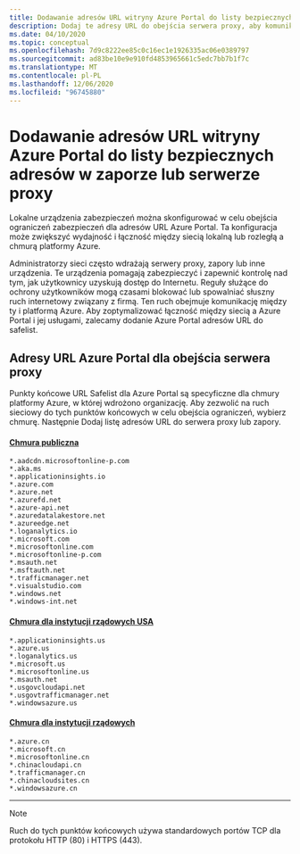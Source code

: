 ```yaml
---
title: Dodawanie adresów URL witryny Azure Portal do listy bezpiecznych adresów w zaporze lub serwerze proxy
description: Dodaj te adresy URL do obejścia serwera proxy, aby komunikować się z Azure Portalą i jej usługami
ms.date: 04/10/2020
ms.topic: conceptual
ms.openlocfilehash: 7d9c8222ee85c0c16ec1e1926335ac06e0389797
ms.sourcegitcommit: ad83be10e9e910fd4853965661c5edc7bb7b1f7c
ms.translationtype: MT
ms.contentlocale: pl-PL
ms.lasthandoff: 12/06/2020
ms.locfileid: "96745880"
---
```

# <a name="safelist-the-azure-portal-urls-on-your-firewall-or-proxy-server"></a>Dodawanie adresów URL witryny Azure Portal do listy bezpiecznych adresów w zaporze lub serwerze proxy

Lokalne urządzenia zabezpieczeń można skonfigurować w celu obejścia ograniczeń zabezpieczeń dla adresów URL Azure Portal. Ta konfiguracja może zwiększyć wydajność i łączność między siecią lokalną lub rozległą a chmurą platformy Azure.

Administratorzy sieci często wdrażają serwery proxy, zapory lub inne urządzenia. Te urządzenia pomagają zabezpieczyć i zapewnić kontrolę nad tym, jak użytkownicy uzyskują dostęp do Internetu. Reguły służące do ochrony użytkowników mogą czasami blokować lub spowalniać słuszny ruch internetowy związany z firmą. Ten ruch obejmuje komunikację między ty i platformą Azure. Aby zoptymalizować łączność między siecią a Azure Portal i jej usługami, zalecamy dodanie Azure Portal adresów URL do safelist.

## <a name="azure-portal-urls-for-proxy-bypass"></a>Adresy URL Azure Portal dla obejścia serwera proxy

Punkty końcowe URL Safelist dla Azure Portal są specyficzne dla chmury platformy Azure, w której wdrożono organizację. Aby zezwolić na ruch sieciowy do tych punktów końcowych w celu obejścia ograniczeń, wybierz chmurę. Następnie Dodaj listę adresów URL do serwera proxy lub zapory.

#### <a name="public-cloud"></a>[Chmura publiczna](#tab/public-cloud)

```
*.aadcdn.microsoftonline-p.com
*.aka.ms
*.applicationinsights.io
*.azure.com
*.azure.net
*.azurefd.net
*.azure-api.net
*.azuredatalakestore.net
*.azureedge.net
*.loganalytics.io
*.microsoft.com
*.microsoftonline.com
*.microsoftonline-p.com
*.msauth.net
*.msftauth.net
*.trafficmanager.net
*.visualstudio.com
*.windows.net
*.windows-int.net
```

#### <a name="us-government-cloud"></a>[Chmura dla instytucji rządowych USA](#tab/us-government-cloud)

```
*.applicationinsights.us
*.azure.us
*.loganalytics.us
*.microsoft.us
*.microsoftonline.us
*.msauth.net
*.usgovcloudapi.net
*.usgovtrafficmanager.net
*.windowsazure.us
```

#### <a name="china-government-cloud"></a>[Chmura dla instytucji rządowych](#tab/china-government-cloud)

```
*.azure.cn
*.microsoft.cn
*.microsoftonline.cn
*.chinacloudapi.cn
*.trafficmanager.cn
*.chinacloudsites.cn
*.windowsazure.cn
```
---

> [!NOTE]
> Ruch do tych punktów końcowych używa standardowych portów TCP dla protokołu HTTP (80) i HTTPS (443).
>
>
